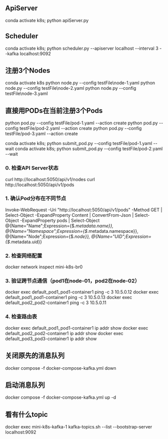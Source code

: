 ## ApiServer
conda activate k8s; python apiServer.py

## Scheduler
<!-- conda activate k8s; python scheduler.py --apiserver localhost --interval 3 -->
conda activate k8s; python scheduler.py --apiserver localhost --interval 3 --kafka localhost:9092

## 注册3个Nodes
conda activate k8s
python node.py --config testFile\node-1.yaml
python node.py --config testFile\node-2.yaml
python node.py --config testFile\node-3.yaml

## 直接用PODs在当前注册3个Pods
python pod.py --config testFile/pod-1.yaml --action create
python pod.py --config testFile/pod-2.yaml --action create
python pod.py --config testFile/pod-3.yaml --action create

conda activate k8s; python submit_pod.py --config testFile/pod-1.yaml --wait
conda activate k8s; python submit_pod.py --config testFile/pod-2.yaml --wait

### 0. 检查API Server状态
curl http://localhost:5050/api/v1/nodes
curl http://localhost:5050/api/v1/pods

### 1. 确认Pod分布在不同节点
Invoke-WebRequest -Uri "http://localhost:5050/api/v1/pods" -Method GET | Select-Object -ExpandProperty Content | ConvertFrom-Json | Select-Object -ExpandProperty pods | Select-Object @{Name="Name";Expression={$_.metadata.name}}, @{Name="Namespace";Expression={$_.metadata.namespace}}, @{Name="Node";Expression={$_.node}}, @{Name="UID";Expression={$_.metadata.uid}}

### 2. 检查网络配置
docker network inspect mini-k8s-br0

### 3. 验证跨节点通信（pod1在node-01，pod2在node-02）
docker exec default_pod1_pod1-container1 ping -c 3 10.5.0.12
docker exec default_pod1_pod1-container1 ping -c 3 10.5.0.13
docker exec default_pod2_pod2-container1 ping -c 3 10.5.0.11

### 4. 检查路由表
docker exec default_pod1_pod1-container1 ip addr show
docker exec default_pod2_pod2-container1 ip addr show
docker exec default_pod3_pod3-container1 ip addr show

## 关闭原先的消息队列
docker compose -f docker-compose-kafka.yml down
## 启动消息队列
docker compose -f docker-compose-kafka.yml up -d
## 看有什么topic
docker exec mini-k8s-kafka-1 kafka-topics.sh --list --bootstrap-server localhost:9092